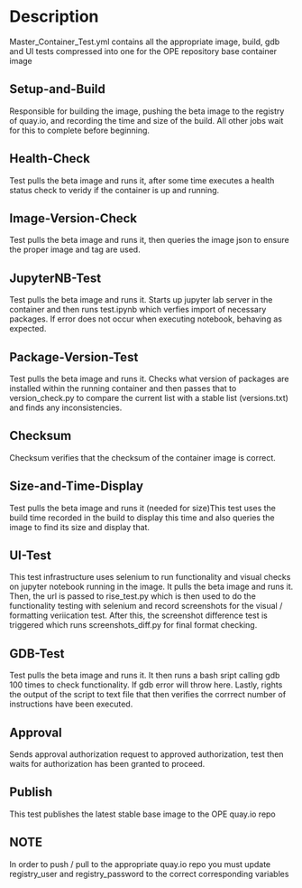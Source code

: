 # Description

Master_Container_Test.yml contains all the appropriate image, build, gdb and UI tests compressed into one for the OPE repository base container image



## Setup-and-Build

Responsible for building the image, pushing the beta image to the registry of quay.io, and recording the time and size of the build. All other jobs wait for this to complete before beginning.


## Health-Check

Test pulls the beta image and runs it, after some time executes  a health status check to veridy if the container is up and running.


## Image-Version-Check

Test pulls the beta image and runs it, then queries the image json to ensure the proper image and tag are used.


## JupyterNB-Test

Test pulls the beta image and runs it. Starts up jupyter lab server in the container and then runs test.ipynb which verfies import of necessary packages. If error does not occur when executing notebook, behaving as expected.


## Package-Version-Test

Test pulls the beta image and runs it. Checks what version of packages are installed within the running container and then passes that to version_check.py to compare the current list with a stable list (versions.txt) and finds any inconsistencies.


## Checksum

Checksum verifies that the checksum of the container image is correct.


## Size-and-Time-Display

Test pulls the beta image and runs it (needed for size)This test uses the build time recorded in the build to display this time and also queries the image to find its size and display that. 


## UI-Test

This test infrastructure uses selenium to run functionality and visual checks on jupyter notebook running in the image. It pulls the beta image and runs it. Then, the url is passed to rise_test.py which is then used to do the functionality testing with selenium and record screenshots for the visual / formatting veriication test. After this, the screenshot difference test is triggered which runs screenshots_diff.py for final format checking.


## GDB-Test

Test pulls the beta image and runs it. It then runs a bash sript calling gdb 100 times to check functionality. If gdb error will throw here. Lastly, rights the output of the script to text file that then verifies the corrrect number of instructions have been executed.


## Approval

Sends approval authorization request to approved authorization, test then waits for authorization has been granted to proceed. 


## Publish

This test publishes the latest stable base image to the OPE quay.io repo


## NOTE
In order to push / pull to the appropriate quay.io repo you must update registry_user and registry_password to the correct corresponding variables


